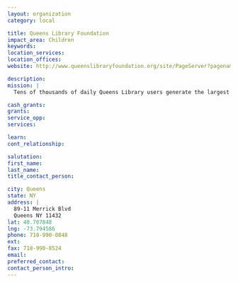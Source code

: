 ```yaml
---
layout: organization
category: local

title: Queens Library Foundation
impact_area: Children
keywords: 
location_services: 
location_offices: 
website: http://www.queenslibraryfoundation.org/site/PageServer?pagename=qlfbrand_of_homepage_2013

description: 
mission: |
  Tens of thousands of daily Queens Library users generate the largest circulation of any library in the nation; they include the greatest diversity of ethnic groups and cultures in the U.S. Government funding covers a major share of the basic operating expenses. The Queens Library Foundation raises funds for many innovative services and programs.

cash_grants: 
grants: 
service_opp: 
services: 

learn: 
cont_relationship: 

salutation: 
first_name: 
last_name: 
title_contact_person: 

city: Queens
state: NY
address: |
  89-11 Merrick Blvd  
  Queens NY 11432
lat: 40.707848
lng: -73.794586
phone: 718-990-0848
ext: 
fax: 718-990-8524
email: 
preferred_contact: 
contact_person_intro: 
---
```

